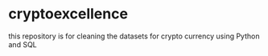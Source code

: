 # cryptoexcellence
this repository is for cleaning the datasets for crypto currency using Python and SQL
